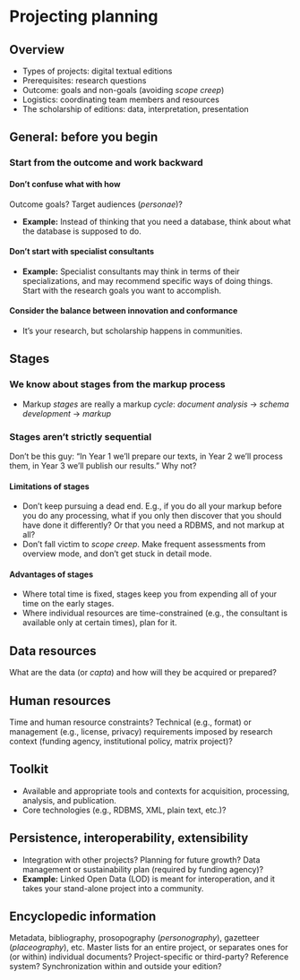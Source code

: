 # Projecting planning

## Overview 

* Types of projects: digital textual editions
* Prerequisites: research questions
* Outcome: goals and non-goals (avoiding *scope creep*)
* Logistics: coordinating team members and resources
* The scholarship of editions: data, interpretation, presentation

## General: before you begin

### Start from the outcome and work backward

#### Don’t confuse what with how

Outcome goals? Target audiences (*personae*)? 

* **Example:** Instead of thinking that you need a database, think about what the database is supposed to do.

#### Don’t start with specialist consultants

* **Example:** Specialist consultants may think in terms of their specializations, and may recommend specific ways of doing things. Start with the research goals you want to accomplish.

#### Consider the balance between innovation and conformance

* It’s your research, but scholarship happens in communities.

## Stages

### We know about stages from the markup process

* Markup *stages* are really a markup *cycle*: *document analysis* → *schema development* → *markup*

### Stages aren’t strictly sequential

Don’t be this guy: “In Year 1 we’ll prepare our texts, in Year 2 we’ll process them, in Year 3 we’ll publish our results.” Why not?

#### Limitations of stages

* Don’t keep pursuing a dead end. E.g., if you do all your markup before you do any processing, what if you only then discover that you should have done it differently? Or that you need a RDBMS, and not markup at all?
* Don’t fall victim to *scope creep*. Make frequent assessments from overview mode, and don’t get stuck in detail mode.

#### Advantages of stages

* Where total time is fixed, stages keep you from expending all of your time on the early stages.
* Where individual resources are time-constrained (e.g., the consultant is available only at certain times), plan for it.

## Data resources

What are the data (or *capta*) and how will they be acquired or prepared?

## Human resources

Time and human resource constraints? Technical (e.g., format) or management (e.g., license, privacy) requirements imposed by research context (funding agency, institutional policy, matrix project)?

## Toolkit

* Available and appropriate tools and contexts for acquisition, processing, analysis, and publication.
* Core technologies (e.g., RDBMS, XML, plain text, etc.)? 

## Persistence, interoperability, extensibility

* Integration with other projects? Planning for future growth? Data management or sustainability plan (required by funding agency)?
* **Example:** Linked Open Data (LOD) is meant for interoperation, and it takes your stand-alone project into a community.

## Encyclopedic information

Metadata, bibliography, prosopography (*personography*), gazetteer (*placeography*), etc. Master lists for an entire project, or separates ones for (or within) individual documents? Project-specific or third-party? Reference system? Synchronization within and outside your edition?